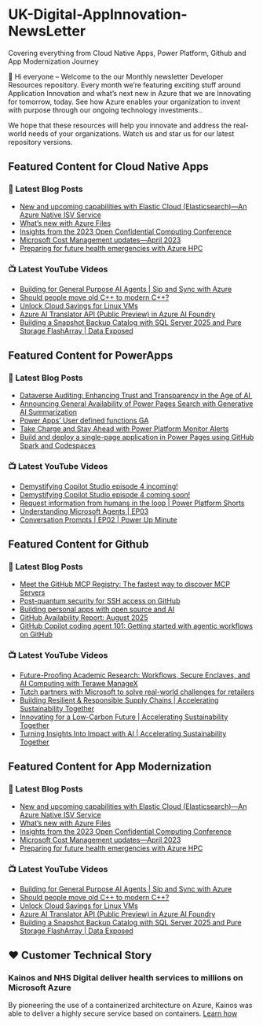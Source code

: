 # UK-Digital-AppInnovation-NewsLetter

Covering everything from Cloud Native Apps, Power Platform, Github and App Modernization Journey

👋 Hi everyone – Welcome to the our Monthly newsletter Developer Resources repository. Every month we’re featuring exciting stuff around Application Innovation and what’s next new in Azure that we are Innovating for tomorrow, today. See how Azure enables your organization to invent with purpose through our ongoing technology investments..


We hope that these resources will help you innovate and address the real-world needs of your organizations. Watch us and star us for our latest repository versions.

## Featured Content for Cloud Native Apps


### 📝 Latest Blog Posts

    
<!-- BLOGCNA:START -->
- [New and upcoming capabilities with Elastic Cloud (Elasticsearch)—An Azure Native ISV Service](https://azure.microsoft.com/blog/new-and-upcoming-capabilities-with-elastic-cloud-elasticsearch-an-azure-native-isv-service/)
- [What’s new with Azure Files](https://azure.microsoft.com/blog/what-s-new-with-azure-files/)
- [Insights from the 2023 Open Confidential Computing Conference](https://azure.microsoft.com/blog/insights-from-the-2023-open-confidential-computing-conference/)
- [Microsoft Cost Management updates—April 2023](https://azure.microsoft.com/blog/microsoft-cost-management-updates-april-2023/)
- [Preparing for future health emergencies with Azure HPC ](https://azure.microsoft.com/blog/preparing-for-future-health-emergencies-with-azure-hpc/)
<!-- BLOGCNA:END -->

### 📺 Latest YouTube Videos

 
<!-- YOUTUBECNA:START -->
- [Building for General Purpose AI Agents | Sip and Sync with Azure](https://www.youtube.com/watch?v=fvx4QtDMlGo)
- [Should people move old C++ to modern C++?](https://www.youtube.com/shorts/2YeOIWZemXY)
- [Unlock Cloud Savings for Linux VMs](https://www.youtube.com/watch?v=Y46PRzzqsMw)
- [Azure AI Translator API &lpar;Public Preview&rpar; in Azure AI Foundry](https://www.youtube.com/watch?v=Xam_QQnb5wQ)
- [Building a Snapshot Backup Catalog with SQL Server 2025 and Pure Storage FlashArray | Data Exposed](https://www.youtube.com/watch?v=gFOduTsR3kE)
<!-- YOUTUBECNA:END -->

##  Featured Content for PowerApps
### 📝 Latest Blog Posts
<!-- BLOGPOWER:START -->
- [Dataverse Auditing: Enhancing Trust and Transparency in the Age of AI ](https://www.microsoft.com/en-us/power-platform/blog/2025/09/11/dataverse-auditing/)
- [Announcing General Availability of Power Pages Search with Generative AI Summarization](https://www.microsoft.com/en-us/power-platform/blog/power-pages/announcing-general-availability-of-power-pages-search-with-generative-ai-summarization/)
- [Power Apps’ User defined functions GA](https://www.microsoft.com/en-us/power-platform/blog/power-apps/power-apps-user-defined-functions-ga/)
- [Take Charge and Stay Ahead with Power Platform Monitor Alerts](https://www.microsoft.com/en-us/power-platform/blog/power-apps/take-charge-and-stay-ahead-with-power-platform-monitor-alerts/)
- [Build and deploy a single-page application in Power Pages using GitHub Spark and Codespaces](https://www.microsoft.com/en-us/power-platform/blog/power-pages/build-and-deploy-a-single-page-application-in-power-pages-using-github-spark-and-codespaces/)
<!-- BLOGPOWER:END -->
 ### 📺 Latest YouTube Videos
    
<!-- YOUTUBEPOWER:START -->
- [Demystifying Copilot Studio episode 4 incoming!](https://www.youtube.com/shorts/HxF_whdoflw)
- [Demystifying Copilot Studio episode 4 coming soon!](https://www.youtube.com/watch?v=JPh73brchmA)
- [Request information from humans in the loop | Power Platform Shorts](https://www.youtube.com/watch?v=isnAqT0_gVo)
- [Understanding Microsoft Agents | EP03](https://www.youtube.com/watch?v=aXocJOGR0TE)
- [Conversation Prompts | EP02 | Power Up Minute](https://www.youtube.com/watch?v=Kbt3wZCD090)
<!-- YOUTUBEPOWER:END -->

##  Featured Content for Github
### 📝 Latest Blog Posts
<!-- BLOGGITHUB:START -->
- [Meet the GitHub MCP Registry: The fastest way to discover MCP Servers](https://github.blog/ai-and-ml/github-copilot/meet-the-github-mcp-registry-the-fastest-way-to-discover-mcp-servers/)
- [Post-quantum security for SSH access on GitHub](https://github.blog/engineering/platform-security/post-quantum-security-for-ssh-access-on-github/)
- [Building personal apps with open source and AI](https://github.blog/open-source/maintainers/building-personal-apps-with-open-source-and-ai/)
- [GitHub Availability Report: August 2025](https://github.blog/news-insights/company-news/github-availability-report-august-2025/)
- [GitHub Copilot coding agent 101: Getting started with agentic workflows on GitHub](https://github.blog/ai-and-ml/github-copilot/github-copilot-coding-agent-101-getting-started-with-agentic-workflows-on-github/)
<!-- BLOGGITHUB:END -->
### 📺 Latest YouTube Videos
<!-- YOUTUBEGITHUB:START -->
- [Future-Proofing Academic Research: Workflows, Secure Enclaves, and AI Computing with Terawe ManageX](https://www.youtube.com/watch?v=vdZeka_5-Ss)
- [Tutch partners with Microsoft to solve real-world challenges for retailers](https://www.youtube.com/watch?v=0BqIUtFL3KY)
- [Building Resilient &amp; Responsible Supply Chains | Accelerating Sustainability Together](https://www.youtube.com/watch?v=zQukNIKywIo)
- [Innovating for a Low-Carbon Future | Accelerating Sustainability Together](https://www.youtube.com/watch?v=_xQcmXI9dhw)
- [Turning Insights Into Impact with AI | Accelerating Sustainability Together](https://www.youtube.com/watch?v=UTymSy_YT7I)
<!-- YOUTUBEGITHUB:END -->
##  Featured Content for App Modernization
### 📝 Latest Blog Posts
<!-- BLOGAPPMOD:START -->
- [New and upcoming capabilities with Elastic Cloud (Elasticsearch)—An Azure Native ISV Service](https://azure.microsoft.com/blog/new-and-upcoming-capabilities-with-elastic-cloud-elasticsearch-an-azure-native-isv-service/)
- [What’s new with Azure Files](https://azure.microsoft.com/blog/what-s-new-with-azure-files/)
- [Insights from the 2023 Open Confidential Computing Conference](https://azure.microsoft.com/blog/insights-from-the-2023-open-confidential-computing-conference/)
- [Microsoft Cost Management updates—April 2023](https://azure.microsoft.com/blog/microsoft-cost-management-updates-april-2023/)
- [Preparing for future health emergencies with Azure HPC ](https://azure.microsoft.com/blog/preparing-for-future-health-emergencies-with-azure-hpc/)
<!-- BLOGAPPMOD:END -->
### 📺 Latest YouTube Videos
<!-- YOUTUBEAPPMOD:START -->
- [Building for General Purpose AI Agents | Sip and Sync with Azure](https://www.youtube.com/watch?v=fvx4QtDMlGo)
- [Should people move old C++ to modern C++?](https://www.youtube.com/shorts/2YeOIWZemXY)
- [Unlock Cloud Savings for Linux VMs](https://www.youtube.com/watch?v=Y46PRzzqsMw)
- [Azure AI Translator API &lpar;Public Preview&rpar; in Azure AI Foundry](https://www.youtube.com/watch?v=Xam_QQnb5wQ)
- [Building a Snapshot Backup Catalog with SQL Server 2025 and Pure Storage FlashArray | Data Exposed](https://www.youtube.com/watch?v=gFOduTsR3kE)
<!-- YOUTUBEAPPMOD:END -->


## ♥️ Customer Technical Story 

### Kainos and NHS Digital deliver health services to millions on Microsoft Azure

By pioneering the use of a containerized architecture on Azure, Kainos was able to deliver a highly secure service based on containers. [Learn how](https://customers.microsoft.com/en-us/story/1368348549535774520-kainos-and-nhs-digital-deliver-health-services-to-millions-on-microsoft-azure)

